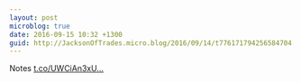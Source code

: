 ```yaml
---
layout: post
microblog: true
date: 2016-09-15 10:32 +1300
guid: http://JacksonOfTrades.micro.blog/2016/09/14/t776171794256584704.html
---
```

Notes [t.co/UWCiAn3xU...](https://t.co/UWCiAn3xUi)
